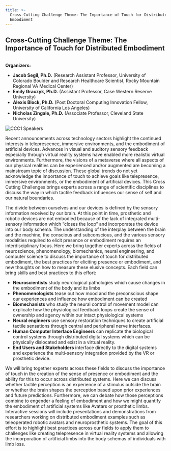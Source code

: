 ```yaml
---
title: >-
  Cross-Cutting Challenge Theme: The Importance of Touch for Distributed
  Embodiment
---
```

## Cross-Cutting Challenge Theme: The Importance of Touch for Distributed Embodiment

<hr style="height:2px; visibility:hidden;" />

**Organizers:**

* **Jacob Segil, Ph.D.** (Research Assistant Professor,  University of Colorado Boulder and Research Healthcare Scientist, Rocky Mountain Regional VA Medical Center)
* **Emily Graczyk, Ph.D.** (Assistant Professor, Case Western Reserve University)
* **Alexis Block, Ph.D.** (Post Doctoral Computing Innovation Fellow, University of California Los Angeles)
* **Nicholas Zingale, Ph.D.** (Associate Professor, Cleveland State University)

![](/img/ccc22-1.jpg "CCC1 Speakers")

Recent announcements across technology sectors highlight the continued interests in teleprescence, immersive environments, and the embodiment of artificial devices. Advances in visual and auditory sensory feedback especially through virtual reality systems have enabled more realistic virtual environments. Furthermore, the visions of a metaverse where all aspects of our physical realities can be experienced and/or augmented are becoming a mainstream topic of discussion. These global trends do not yet acknowledge the importance of touch to achieve goals like telepresence, immersive environments, or the embodiment of artificial devices. This Cross Cutting Challenges brings experts across a range of scientific disciplines to discuss the way in which tactile feedback influences our sense of self and our natural boundaries.

The divide between ourselves and our devices is defined by the sensory information received by our brain. At this point in time, prosthetic and robotic devices are not embodied because of the lack of integrated multi-sensory information which “closes the loop” and incorporates the device into our body schema. The understanding of the interplay between the brain and the machine, the conscious and subconscious, and the various sensory modalities required to elicit presence or embodiment requires an interdisciplinary focus. Here we bring together experts across the fields of neuroscience, phenomenology, biomechanics, neural engineering, and computer science to discuss the importance of touch for distributed embodiment, the best practices for eliciting presence or embodiment, and new thoughts on how to measure these elusive concepts. Each field can bring skills and best practices to this effort:

* **Neuroscientists** study neurological pathologies which cause changes in the embodiment of the body and its limbs
* **Phenomenologists** tease out how mood and the preconscious shape our experiences and influence how embodiment can be created 
* **Biomechanists** who study the neural control of movement model can explicate how the physiological feedback loops create the sense of ownership and agency within our intact physiological systems
* **Neural engineers** use sensory restoration techniques to create artificial tactile sensations through central and peripheral nerve interfaces.
* **Human Computer Interface Engineers** can replicate the biological control systems through distributed digital systems which can be physically dislocated and exist in a virtual reality.
* **End Users and Stakeholders** interface directly to the digital systems and experience the multi-sensory integration provided by the VR or prosthetic device.

We will bring together experts across these fields to discuss the importance of touch in the creation of the sense of presence or embodiment and the ability for this to occur across distributed systems.  Here we can discuss whether tactile perception is an experience of a stimulus outside the brain or whether the brain shapes the perception based upon prior experiences and future predictions.  Furthermore, we can debate how those perceptions combine to engender a feeling of embodiment and how we might quantify the embodiment of artificial systems like Avatars or prosthetic limbs.  Interactive sessions will include presentations and demonstrations from researchers working on distributed embodiment examples such as teleoperated robotic avatars and neuroprosthetic systems.  The goal of this effort is to highlight best practices across our fields to apply them to challenges like creating telepresence in virtual reality systems and allowing the incorporation of artificial limbs into the body schemas of individuals with limb loss.
